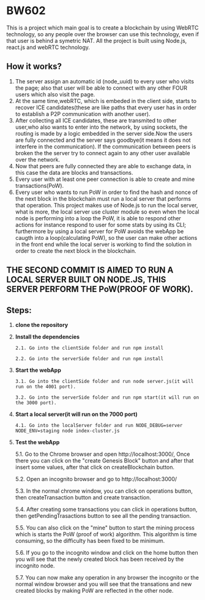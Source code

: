 # BW602
This is a project which main goal is to create a blockchain by using WebRTC technology, so any people over the browser can use this technology, even if that user is behind a symetric NAT.
All the project is built using Node.js, react.js and webRTC technology.

## How it works?
1.  The server assign an automatic id (node_uuid) to every user who visits the page; also that user will be able to connect with any other FOUR users which also visit the page.
2.  At the same time,webRTC, which is embeded in the client side, starts to recover ICE candidates(these are like paths that every user has in order to establish a P2P communication with another user).
3. After collecting all ICE candidates, these are transmited to other user,who also wants to enter into the network, by using sockets, the routing is made by a logic embedded in the server side.Now the users are fully connected and the server says goodbye(it means it does not interfere in the communication). If the communication between peers is broken the the server try to connect again to any other user available over the network.
4. Now that peers are fully connected they are able to exchange data, in this case the data are blocks and transactions.
5. Every user with at least one peer connection is able to create and mine transactions(PoW).
6. Every user who wants to run PoW in order to find the hash and nonce of the next block in the blockchain must run a local server that performs that operation. This project makes use of Node.js to run the local server, what is more, the local server use cluster module so even when the local node is performing into a loop the PoW, it is able to respond other actions for instance respond to user for some stats by using its CLI; furthermore by using a local server for PoW avoids the webApp be caugth into a loop(calculating PoW), so the user can make other actions in the front end while the local server is working to find the solution in order to create the next block in the blockchain.

## THE SECOND COMMIT IS AIMED TO RUN A LOCAL SERVER BUILT ON NODE.JS, THIS SERVER PERFORM THE PoW(PROOF OF WORK).


## Steps:

1. **clone the repository**

2. **Install the dependencies**    
    ```
    2.1. Go into the clientSide folder and run npm install
    ```
    ```
    2.2. Go into the serverSide folder and run npm install
    ```

3. **Start the webApp**
    ```
    3.1. Go into the clientSide folder and run node server.js(it will run on the 4001 port).
    ```
    ```
    3.2. Go into the serverSide folder and run npm start(it will run on the 3000 port).
    ```
    
4. **Start a local server(it will run on the 7000 port)**
    ```
    4.1. Go into the localServer folder and run NODE_DEBUG=server NODE_ENV=staging node index-cluster.js
    ```    

5. **Test the webApp**

    5.1. Go to the Chrome browser and open http://localhost:3000/, Once there you can click on the "create Genesis Block" button and after that insert some values, after that click on createBlockchain button.
    
    5.2. Open an incognito browser and go to http://localhost:3000/
    
    5.3. In the normal chrome window, you can click on operations button, then createTransaction button and create transaction.
    
    5.4. After creating some transactions you can click in operations button, then getPendingTrasactions button to see all the pending transaction.
    
    5.5. You can also click on the "mine" button to start the mining process which is starts the PoW (proof of work) algorithm. This algorithm is time consuming, so the difficulty has been fixed to be minimum.
    
    5.6. If you go to the incognito window and click on the home button then you will see that the newly created block has been received by the incognito node.
    
    5.7. You can now make any operation in any browser the incognito or the normal window browser and you will see that the transations and new created blocks by making PoW are reflected in the other node.
    
